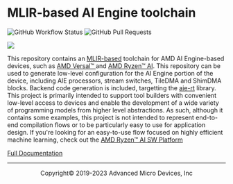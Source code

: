 # MLIR-based AI Engine toolchain

![GitHub Workflow Status](https://img.shields.io/github/actions/workflow/status/Xilinx/mlir-aie/buildAndTest.yml?branch=main)
![GitHub Pull Requests](https://img.shields.io/github/issues-pr-raw/Xilinx/mlir-aie)

![](https://mlir.llvm.org//mlir-logo.png)

This repository contains an [MLIR-based](https://mlir.llvm.org/) toolchain for AMD AI Engine-based devices, such as [AMD Versal™ ](https://www.xilinx.com/products/technology/ai-engine.html) and [AMD Ryzen™ AI](https://www.amd.com/en/products/ryzen-ai).  This repository can be used to generate low-level configuration for the AI Engine portion of the device, including AIE processors, stream switches, TileDMA and ShimDMA blocks. Backend code generation is included, targetting the [aie-rt](https://github.com/Xilinx/aie-rt/tree/main-aie) library.  This project is primarily intended to support tool builders with convenient low-level access to devices and enable the development of a wide variety of programming models from higher level abstractions.  As such, although it contains some examples, this project is not intended to represent end-to-end compilation flows or to be particularly easy to use for application design. If you're looking for an easy-to-use flow focused on highly efficient machine learning, check out the [AMD Ryzen™ AI SW Platform](https://github.com/amd/RyzenAI-SW/)

[Full Documentation](https://xilinx.github.io/mlir-aie/)

-----

<p align="center">Copyright&copy; 2019-2023 Advanced Micro Devices, Inc</p>